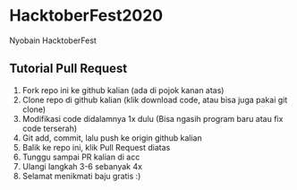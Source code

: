 # HacktoberFest2020

Nyobain HacktoberFest

## Tutorial Pull Request

1. Fork repo ini ke github kalian (ada di pojok kanan atas)
2. Clone repo di github kalian (klik download code, atau bisa juga pakai git clone)
3. Modifikasi code didalamnya 1x dulu (Bisa ngasih program baru atau fix code terserah)
4. Git add, commit, lalu push ke origin github kalian
5. Balik ke repo ini, klik Pull Request diatas
6. Tunggu sampai PR kalian di acc
7. Ulangi langkah 3-6 sebanyak 4x
8. Selamat menikmati baju gratis :)
